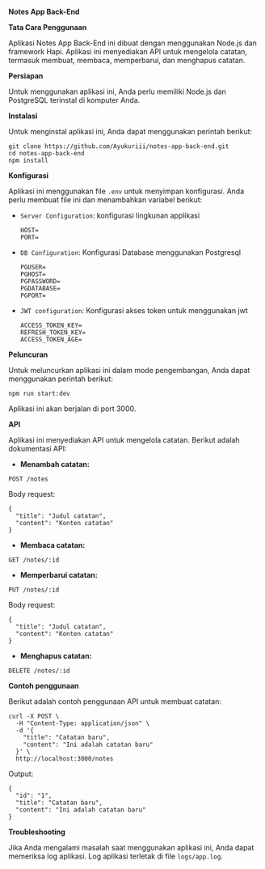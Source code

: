 **Notes App Back-End**

**Tata Cara Penggunaan**

Aplikasi Notes App Back-End ini dibuat dengan menggunakan Node.js dan framework Hapi. Aplikasi ini menyediakan API untuk mengelola catatan, termasuk membuat, membaca, memperbarui, dan menghapus catatan.

**Persiapan**

Untuk menggunakan aplikasi ini, Anda perlu memiliki Node.js dan PostgreSQL terinstal di komputer Anda.

**Instalasi**

Untuk menginstal aplikasi ini, Anda dapat menggunakan perintah berikut:

```
git clone https://github.com/Ayukuriii/notes-app-back-end.git
cd notes-app-back-end
npm install
```

**Konfigurasi**

Aplikasi ini menggunakan file `.env` untuk menyimpan konfigurasi. Anda perlu membuat file ini dan menambahkan variabel berikut:

* `Server Configuration`: konfigurasi lingkunan applikasi
  
  ```
  HOST=
  PORT=
  ```
* `DB Configuration`: Konfigurasi Database menggunakan Postgresql
  
  ```
  PGUSER=
  PGHOST=
  PGPASSWORD=
  PGDATABASE=
  PGPORT=
  ```
* `JWT configuration`: Konfigurasi akses token untuk menggunakan jwt
  
  ```
  ACCESS_TOKEN_KEY=
  REFRESH_TOKEN_KEY=
  ACCESS_TOKEN_AGE=
  ```
  

**Peluncuran**

Untuk meluncurkan aplikasi ini dalam mode pengembangan, Anda dapat menggunakan perintah berikut:

```
npm run start:dev
```

Aplikasi ini akan berjalan di port 3000.

**API**

Aplikasi ini menyediakan API untuk mengelola catatan. Berikut adalah dokumentasi API:

* **Menambah catatan:**

```
POST /notes
```

Body request:

```
{
  "title": "Judul catatan",
  "content": "Konten catatan"
}
```

* **Membaca catatan:**

```
GET /notes/:id
```

* **Memperbarui catatan:**

```
PUT /notes/:id
```

Body request:

```
{
  "title": "Judul catatan",
  "content": "Konten catatan"
}
```

* **Menghapus catatan:**

```
DELETE /notes/:id
```

**Contoh penggunaan**

Berikut adalah contoh penggunaan API untuk membuat catatan:

```
curl -X POST \
  -H "Content-Type: application/json" \
  -d '{
    "title": "Catatan baru",
    "content": "Ini adalah catatan baru"
  }' \
  http://localhost:3000/notes
```

Output:

```
{
  "id": "1",
  "title": "Catatan baru",
  "content": "Ini adalah catatan baru"
}
```

**Troubleshooting**

Jika Anda mengalami masalah saat menggunakan aplikasi ini, Anda dapat memeriksa log aplikasi. Log aplikasi terletak di file `logs/app.log`.
